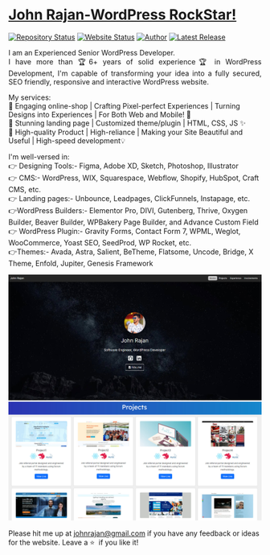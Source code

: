 # <a href="https://www.Wordpress-RockStar.com" target="_blank">John Rajan-WordPress RockStar!</a>

[![Repository Status](https://img.shields.io/badge/Repository%20Status-Maintained-dark%20green.svg)](https://github.com/johnrajan95908/)
[![Website Status](https://img.shields.io/badge/Website%20Status-Online-green)](https://github.com/johnrajan95908/)
[![Author](https://img.shields.io/badge/Author-John%20Rajan-blue.svg)](https://github.com/johnrajan95908/)
[![Latest Release](https://img.shields.io/badge/Latest%20Release-3%20December%202023-yellow.svg)](https://github.com/johnrajan95908/)

 <p align="justify">
 I am an Experienced Senior WordPress Developer.<br> I have more than 🏆6+ years of solid experience🏆 in WordPress Development, 
I'm capable of transforming your idea into a fully secured, SEO friendly, responsive and interactive WordPress website.

My services:<br>
🚀  Engaging online-shop | Crafting Pixel-perfect Experiences | Turning Designs into Experiences |  For Both Web and Mobile! 🎨<br>
🎉  Stunning landing page | Customized theme/plugin | HTML, CSS, JS ✨<br>
🌟  High-quality Product | High-reliance | Making your Site Beautiful and Useful | High-speed development💡<br>

I'm well-versed in:<br>
👉 Designing Tools:- Figma, Adobe XD, Sketch, Photoshop, Illustrator<br>
👉 CMS:- WordPress, WIX, Squarespace, Webflow, Shopify, HubSpot, Craft CMS, etc.<br>
👉 Landing pages:- Unbounce, Leadpages, ClickFunnels, Instapage, etc.<br>
👉WordPress Builders:- Elementor Pro, DIVI, Gutenberg, Thrive, Oxygen Builder, Beaver Builder, WPBakery Page Builder, and Advance Custom Field<br>
👉 WordPress Plugin:- Gravity Forms, Contact Form 7, WPML, Weglot, WooCommerce, Yoast SEO, SeedProd, WP Rocket, etc.<br>
👉Themes:- Avada, Astra, Salient, BeTheme, Flatsome, Uncode, Bridge, X Theme, Enfold, Jupiter, Genesis Framework
 </p>

<p align="center">
  <img width="" height="" src="./intro (1).jpg">
  <img width="" height="" src="./intro (2).jpg">
</p>
</p>

Please hit me up at johnrajan@gmail.com if you have any feedback or ideas for the website. Leave a :star: &nbsp;if you like it!
